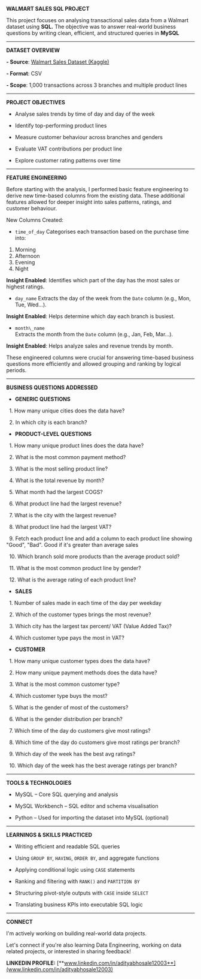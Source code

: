 **WALMART SALES SQL PROJECT**



This project focuses on analysing transactional sales data from a Walmart dataset using **SQL.** The objective was to answer real-world business questions by writing clean, efficient, and structured queries in **MySQL**



---



**DATASET OVERVIEW**



**- Source**: [Walmart Sales Dataset (Kaggle)](https://www.kaggle.com/c/walmart-recruiting-store-sales-forecasting)

**- Format**: CSV

**- Scope**: 1,000 transactions across 3 branches and multiple product lines



---



**PROJECT OBJECTIVES**



- Analyse sales trends by time of day and day of the week

- Identify top-performing product lines

- Measure customer behaviour across branches and genders

- Evaluate VAT contributions per product line

- Explore customer rating patterns over time



---



**FEATURE ENGINEERING**



Before starting with the analysis, I performed basic feature engineering to derive new time-based columns from the existing data. These additional features allowed for deeper insight into sales patterns, ratings, and customer behaviour.



New Columns Created:



- `time_of_day` 
Categorises each transaction based on the purchase time into:
1. Morning
2. Afternoon
3. Evening
4. Night

**Insight Enabled**: Identifies which part of the day has the most sales or highest ratings.



- `day_name`
Extracts the day of the week from the `Date` column (e.g., Mon, Tue, Wed...).  

**Insight Enabled**: Helps determine which day each branch is busiest.



- `month\_name`  
Extracts the month from the `Date` column (e.g., Jan, Feb, Mar...).  

**Insight Enabled**: Helps analyze sales and revenue trends by month.

These engineered columns were crucial for answering time-based business questions more efficiently and allowed grouping and ranking by logical periods.



---



**BUSINESS QUESTIONS ADDRESSED**



- **GENERIC QUESTIONS**

 	1. How many unique cities does the data have?

 	2. In which city is each branch?





- **PRODUCT-LEVEL QUESTIONS**

 	1. How many unique product lines does the data have?

 	2. What is the most common payment method?

 	3. What is the most selling product line?

 	4. What is the total revenue by month?

 	5. What month had the largest COGS?

 	6. What product line had the largest revenue?

 	7. What is the city with the largest revenue?

 	8. What product line had the largest VAT?

 	9. Fetch each product line and add a column to each product line showing "Good", "Bad". Good if it's greater than average sales

 	10. Which branch sold more products than the average product sold?

 	11. What is the most common product line by gender?

 	12. What is the average rating of each product line?


- **SALES**

 	1. Number of sales made in each time of the day per weekday

 	2. Which of the customer types brings the most revenue?

 	3. Which city has the largest tax percent/ VAT (Value Added Tax)?

 	4. Which customer type pays the most in VAT?



- **CUSTOMER**

 	1. How many unique customer types does the data have?

 	2. How many unique payment methods does the data have?

 	3. What is the most common customer type?

 	4. Which customer type buys the most?

 	5. What is the gender of most of the customers?

 	6. What is the gender distribution per branch?

 	7. Which time of the day do customers give most ratings?

 	8. Which time of the day do customers give most ratings per branch?

 	9. Which day of the week has the best avg ratings?

 	10. Which day of the week has the best average ratings per branch?

---



**TOOLS & TECHNOLOGIES**



- MySQL – Core SQL querying and analysis

- MySQL Workbench – SQL editor and schema visualisation

- Python – Used for importing the dataset into MySQL (optional)



---



**LEARNINGS & SKILLS PRACTICED**



- Writing efficient and readable SQL queries

- Using `GROUP BY`, `HAVING`, `ORDER BY`, and aggregate functions

- Applying conditional logic using `CASE` statements

- Ranking and filtering with `RANK()` and `PARTITION BY`

- Structuring pivot-style outputs with `CASE` inside `SELECT`

- Translating business KPIs into executable SQL logic



---



**CONNECT**



I'm actively working on building real-world data projects.

Let's connect if you're also learning Data Engineering, working on data related projects, or interested in sharing feedback!



**LINKEDIN PROFILE:** [**www.linkedin.com/in/adityabhosale12003**](www.linkedin.com/in/adityabhosale12003)

